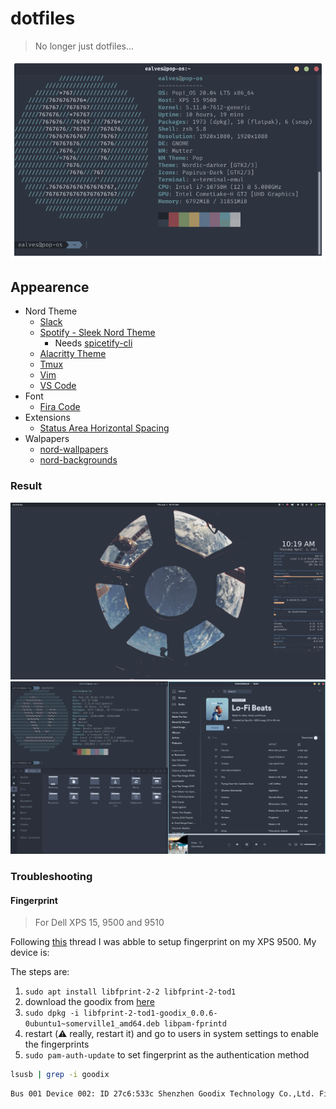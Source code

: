 # dotfiles

> No longer just dotfiles...

![neofetch](./images/neofetch.png)

## Appearence

* Nord Theme
  * [Slack](https://github.com/arcticicestudio/nord-slack)
  * [Spotify - Sleek Nord Theme](https://github.com/spicetify/spicetify-themes)
    * Needs [spicetify-cli](https://github.com/khanhas/spicetify-cli)
  * [Alacritty Theme](https://github.com/arcticicestudio/nord-alacritty)
  * [Tmux](https://github.com/arcticicestudio/nord-tmux)
  * [Vim](https://github.com/arcticicestudio/nord-vim)
  * [VS Code](https://github.com/arcticicestudio/nord-visual-studio-code)
* Font
  * [Fira Code](https://github.com/tonsky/FiraCode)
* Extensions
  * [Status Area Horizontal Spacing](https://extensions.gnome.org/extension/355/status-area-horizontal-spacing/)
* Walpapers
  * [nord-wallpapers](https://github.com/dxnst/nord-wallpapers)
  * [nord-backgrounds](https://github.com/dxnst/nord-backgrounds)

### Result

![UI](./images/screen01.png)
![Spotify,Terminator,Nautilus](./images/screen02.png)

### Troubleshooting

#### Fingerprint

> For Dell XPS 15, 9500 and 9510

Following [this](https://www.reddit.com/r/Dell/comments/ixwgm0/xps_15_9500_ubuntu_popos_fingerprint_howto/)
thread I was abble to setup fingerprint on my XPS 9500. My device is:

The steps are:

1. `sudo apt install libfprint-2-2 libfprint-2-tod1`
2. download the goodix from [here](http://dell.archive.canonical.com/updates/pool/public/libf/libfprint-2-tod1-goodix/)
3. `sudo dpkg -i libfprint-2-tod1-goodix_0.0.6-0ubuntu1~somerville1_amd64.deb libpam-fprintd`
4. restart (:warning: really, restart it) and go to users in system settings to
enable the fingerprints
5. `sudo pam-auth-update` to set fingerprint as the authentication method

```zsh
lsusb | grep -i goodix
```

```txt
Bus 001 Device 002: ID 27c6:533c Shenzhen Goodix Technology Co.,Ltd. FingerPrint
```
